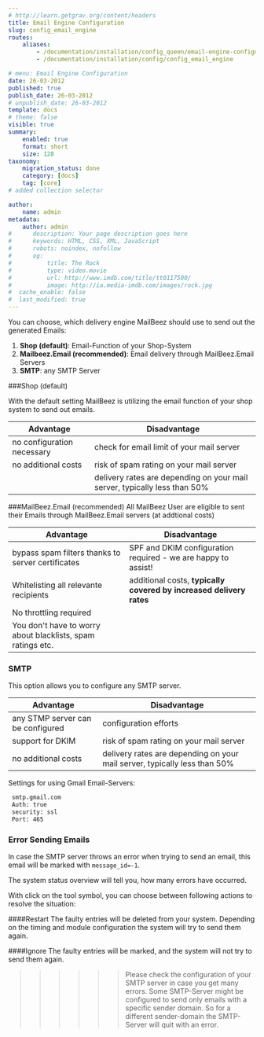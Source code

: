 ```yaml
---
# http://learn.getgrav.org/content/headers
title: Email Engine Configuration
slug: config_email_engine
routes:
    aliases:
        - /documentation/installation/config_queen/email-engine-configuration
        - /documentation/installation/config/config_email_engine

# menu: Email Engine Configuration
date: 26-03-2012
published: true
publish_date: 26-03-2012
# unpublish_date: 26-03-2012
template: docs
# theme: false
visible: true
summary:
    enabled: true
    format: short
    size: 128
taxonomy:
    migration_status: done
    category: [docs]
    tag: [core]
# added collection selector

author:
    name: admin
metadata:
    author: admin
#      description: Your page description goes here
#      keywords: HTML, CSS, XML, JavaScript
#      robots: noindex, nofollow
#      og:
#          title: The Rock
#          type: video.movie
#          url: http://www.imdb.com/title/tt0117500/
#          image: http://ia.media-imdb.com/images/rock.jpg
#  cache_enable: false
#  last_modified: true
---
```



You can choose, which delivery engine MailBeez should use to send out the generated Emails:


1. **Shop (default)**: Email-Function of your Shop-System
1. **Mailbeez.Email (recommended)**: Email delivery through MailBeez.Email Servers
1. **SMTP**: any SMTP Server

###Shop (default)

With the default setting MailBeez is utilizing the email function of your shop system to send out emails.

| Advantage                              | Disadvantage 
|----------------------------------------|----------------------------------------------
| no configuration necessary             | check for email limit of your mail server     
| no additional costs                    | risk of spam rating on your mail server         
|                                        | delivery rates are depending on your mail server, typically less than 50%         



###MailBeez.Email (recommended)
All MailBeez User are eligible to sent their Emails through MailBeez.Email servers (at addtional costs)


 
| Advantage                                                   | Disadvantage 
|-------------------------------------------------------------|----------------------------------------------
| bypass spam filters thanks to server certificates           | SPF and DKIM configuration required - we are happy to assist!
| Whitelisting all relevante recipients                       | additional costs, **typically covered by increased delivery rates**    
| No throttling required                                      |  |
| You don't have to worry about blacklists, spam ratings etc. |  |



### SMTP

This option allows you to configure any SMTP server.

| Advantage                                    | Disadvantage 
|---------------------------------------------|----------------------------------------------
| any STMP server can be configured           | configuration efforts
| support for  DKIM                      | risk of spam rating on your mail server    
| no additional costs                   | delivery rates are depending on your mail server, typically less than 50%  |



Settings for using Gmail Email-Servers:
```bash
 smtp.gmail.com  
 Auth: true  
 security: ssl  
 Port: 465
```




### Error Sending Emails <a id="error"></a>

In case the SMTP server throws an error when trying to send an email, this email will be marked with `message_id=-1`. 

The system status overview will tell you, how many errors have occurred.

With click on the tool symbol, you can choose between following actions to resolve the situation:


####Restart
The faulty entries will be deleted from your system. Depending on the timing and module configuration the system will try to send them again.

####Ignore
The faulty entries will be marked, and the system will not try to send them again.

>>>>>>Please check the configuration of your SMTP server in case you get many errors. Some SMTP-Server might be configured to send only emails with a specific sender domain. So for a different sender-domain the SMTP-Server will quit with an error.
